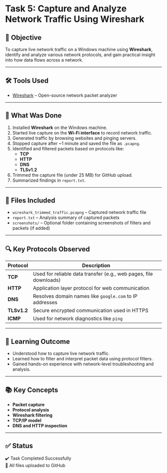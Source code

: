 # Task 5: Capture and Analyze Network Traffic Using Wireshark

## 📌 Objective
To capture live network traffic on a Windows machine using **Wireshark**, identify and analyze various network protocols, and gain practical insight into how data flows across a network.

---

## 🛠 Tools Used
- [Wireshark](https://www.wireshark.org/) – Open-source network packet analyzer

---

## 🧠 What Was Done
1. Installed **Wireshark** on the Windows machine.
2. Started live capture on the **Wi-Fi interface** to record network traffic.
3. Generated traffic by browsing websites and pinging servers.
4. Stopped capture after ~1 minute and saved the file as `.pcapng`.
5. Identified and filtered packets based on protocols like:
   - **TCP**
   - **HTTP**
   - **DNS**
   - **TLSv1.2**
6. Trimmed the capture file (under 25 MB) for GitHub upload.
7. Summarized findings in `report.txt`.

---

## 📄 Files Included
- `wireshark_trimmed_traffic.pcapng` – Captured network traffic file
- `report.txt` – Analysis summary of captured packets
- `screenshots/` – Optional folder containing screenshots of filters and packets (if added)

---

## 🔍 Key Protocols Observed
| Protocol | Description |
|---------|-------------|
| **TCP** | Used for reliable data transfer (e.g., web pages, file downloads) |
| **HTTP** | Application layer protocol for web communication |
| **DNS** | Resolves domain names like `google.com` to IP addresses |
| **TLSv1.2** | Secure encrypted communication used in HTTPS |
| **ICMP** | Used for network diagnostics like `ping` |

---

## 🧠 Learning Outcome
- Understood how to capture live network traffic.
- Learned how to filter and interpret packet data using protocol filters.
- Gained hands-on experience with network-level troubleshooting and analysis.

---

## 📚 Key Concepts
- **Packet capture**
- **Protocol analysis**
- **Wireshark filtering**
- **TCP/IP model**
- **DNS and HTTP inspection**

---

## ✅ Status
✔️ Task Completed Successfully  
📁 All files uploaded to GitHub

